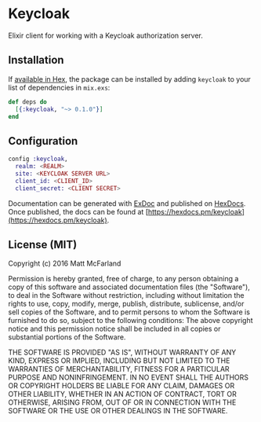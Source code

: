 # Keycloak

Elixir client for working with a Keycloak authorization server.

## Installation

If [available in Hex](https://hex.pm/docs/publish), the package can be installed
by adding `keycloak` to your list of dependencies in `mix.exs`:

```elixir
def deps do
  [{:keycloak, "~> 0.1.0"}]
end
```

## Configuration

```elixir
config :keycloak,
  realm: <REALM>
  site: <KEYCLOAK SERVER URL>
  client_id: <CLIENT_ID>
  client_secret: <CLIENT SECRET>
```

Documentation can be generated with [ExDoc](https://github.com/elixir-lang/ex_doc)
and published on [HexDocs](https://hexdocs.pm). Once published, the docs can
be found at [https://hexdocs.pm/keycloak](https://hexdocs.pm/keycloak).

## License (MIT)

Copyright (c) 2016 Matt McFarland

Permission is hereby granted, free of charge, to any person obtaining a copy of this software and associated documentation files (the "Software"), to deal in the Software without restriction, including without limitation the rights to use, copy, modify, merge, publish, distribute, sublicense, and/or sell copies of the Software, and to permit persons to whom the Software is furnished to do so, subject to the following conditions: The above copyright notice and this permission notice shall be included in all copies or substantial portions of the Software.

THE SOFTWARE IS PROVIDED "AS IS", WITHOUT WARRANTY OF ANY KIND, EXPRESS OR IMPLIED, INCLUDING BUT NOT LIMITED TO THE WARRANTIES OF MERCHANTABILITY, FITNESS FOR A PARTICULAR PURPOSE AND NONINFRINGEMENT. IN NO EVENT SHALL THE AUTHORS OR COPYRIGHT HOLDERS BE LIABLE FOR ANY CLAIM, DAMAGES OR OTHER LIABILITY, WHETHER IN AN ACTION OF CONTRACT, TORT OR OTHERWISE, ARISING FROM, OUT OF OR IN CONNECTION WITH THE SOFTWARE OR THE USE OR OTHER DEALINGS IN THE SOFTWARE.
